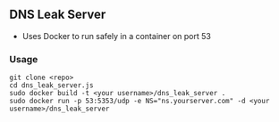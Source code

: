 ## DNS Leak Server

- Uses Docker to run safely in a container on port 53

### Usage

    git clone <repo>
    cd dns_leak_server.js
    sudo docker build -t <your username>/dns_leak_server .
    sudo docker run -p 53:5353/udp -e NS="ns.yourserver.com" -d <your username>/dns_leak_server
